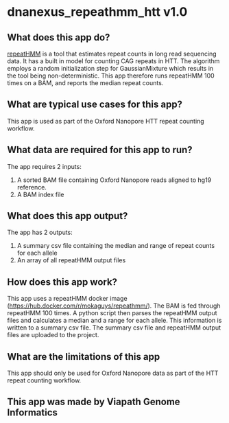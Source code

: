 # dnanexus_repeathmm_htt v1.0

## What does this app do?
[repeatHMM](https://github.com/WGLab/RepeatHMM) is a tool that estimates repeat counts in long read sequencing data. It has a built in model for counting CAG repeats in HTT. The algorithm employs a random initialization step for GaussianMixture which results in the tool being non-deterministic. This app therefore runs repeatHMM 100 times on a BAM, and reports the median repeat counts.

## What are typical use cases for this app?
This app is used as part of the Oxford Nanopore HTT repeat counting workflow.

## What data are required for this app to run?
The app requires 2 inputs:
1. A sorted BAM file containing Oxford Nanopore reads aligned to hg19 reference.
2. A BAM index file

## What does this app output?
The app has 2 outputs:
1. A summary csv file containing the median and range of repeat counts for each allele 
2. An array of all repeatHMM output files

## How does this app work?
This app uses a repeatHMM docker image (https://hub.docker.com/r/mokaguys/repeathmm/). The BAM is fed through repeatHMM 100 times. A python script then parses the repeatHMM output files and calculates a median and a range for each allele. This information is written to a summary csv file. The summary csv file and repeatHMM output files are uploaded to the project.

## What are the limitations of this app
This app should only be used for Oxford Nanopore data as part of the HTT repeat counting workflow.

## This app was made by Viapath Genome Informatics 